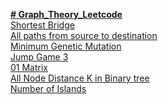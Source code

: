 <a href="https://leetcode.com/studyplan/graph-theory/"> **# Graph_Theory_Leetcode** </a><br>
<a href="https://leetcode.com/problems/shortest-bridge/description/?envType=study-plan-v2&envId=graph-theory"> Shortest Bridge</a> <br>
<a href="https://leetcode.com/problems/all-paths-from-source-to-target/description/?envType=study-plan-v2&envId=graph-theory">All paths from source to destination</a><br>
<a href="https://leetcode.com/problems/minimum-genetic-mutation/description/?envType=study-plan-v2&envId=graph-theory">Minimum Genetic Mutation</a><br>
<a href="https://leetcode.com/problems/jump-game-iii/description/?envType=study-plan-v2&envId=graph-theory">Jump Game 3</a><br>
<a href="https://leetcode.com/problems/01-matrix/description/?envType=study-plan-v2&envId=graph-theory">01 Matrix</a><br>
<a href="https://leetcode.com/problems/all-nodes-distance-k-in-binary-tree/description/?envType=study-plan-v2&envId=graph-theory">All Node Distance K in Binary tree</a><br>
<a href="https://leetcode.com/problems/number-of-islands/description/?envType=study-plan-v2&envId=graph-theory">Number of Islands</a><br>



